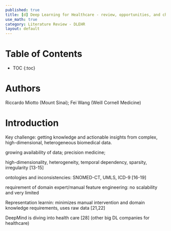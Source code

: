 ```yaml
---
published: true
title: [d] Deep Learning for Healthcare - review, opportunities, and challenges
use_math: true
category: Literature Review - DLEHR
layout: default
---
```


# Table of Contents

* TOC
{:toc}


# Authors

Riccardo Miotto (Mount Sinai); Fei Wang (Weill Cornell Medicine)

# Introduction

Key challenge: getting knowledge and actionable insights from complex, high-dimensional, heterogeneous biomedical data.

growing availability of data; precision medicine; 

high-dimensionality, heterogeneity, temporal dependency, sparsity, irregularity [13-15]

ontologies and inconsistencies: SNOMED-CT, UMLS, ICD-9 [16-19]

requirement of domain expert/manual feature engineering: no scalability and very limited

Representation learnin: minimizes manual intervention and domain knowledge requirements, uses raw data [21,22]


DeepMind is diving into health care [28]
(other big DL companies for healthcare)

